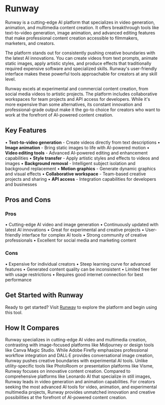 # Runway

Runway is a cutting-edge AI platform that specializes in video generation, animation, and multimedia content creation. It offers breakthrough tools like text-to-video generation, image animation, and advanced editing features that make professional content creation accessible to filmmakers, marketers, and creators.

The platform stands out for consistently pushing creative boundaries with the latest AI innovations. You can create videos from text prompts, animate static images, apply artistic styles, and produce effects that traditionally required expensive software and specialized skills. Runway's user-friendly interface makes these powerful tools approachable for creators at any skill level.

Runway excels at experimental and commercial content creation, from social media videos to artistic projects. The platform includes collaborative workspaces for team projects and API access for developers. While it's more expensive than some alternatives, its constant innovation and professional-grade output make it the go-to choice for creators who want to work at the forefront of AI-powered content creation.

## Key Features

• **Text-to-video generation** - Create videos directly from text descriptions
• **Image animation** - Bring static images to life with AI-powered motion
• **Video editing tools** - Advanced AI-powered editing and enhancement capabilities
• **Style transfer** - Apply artistic styles and effects to videos and images
• **Background removal** - Intelligent subject isolation and background replacement
• **Motion graphics** - Generate dynamic graphics and visual effects
• **Collaborative workspace** - Team-based creative projects and sharing
• **API access** - Integration capabilities for developers and businesses

## Pros and Cons

### Pros
• Cutting-edge AI video and image generation
• Continuously updated with latest AI innovations
• Great for experimental and creative projects
• User-friendly interface for complex AI tools
• Strong community of creative professionals
• Excellent for social media and marketing content

### Cons
• Expensive for individual creators
• Steep learning curve for advanced features
• Generated content quality can be inconsistent
• Limited free tier with usage restrictions
• Requires good internet connection for best performance

## Get Started with Runway

Ready to get started? Visit [Runway](https://runwayml.com) to explore the platform and begin using this tool.

## How It Compares

Runway specializes in cutting-edge AI video and multimedia creation, contrasting with image-focused platforms like Midjourney or design tools like Canva Magic Studio. While Adobe Firefly emphasizes professional workflow integration and DALL·E provides conversational image creation, Runway pushes creative boundaries with experimental AI tools. Unlike utility-specific tools like PhotoRoom or presentation platforms like Visme, Runway focuses on innovative content creation. Compared to comprehensive platforms like Leonardo AI that specialize in still images, Runway leads in video generation and animation capabilities. For creators seeking the most advanced AI tools for video, animation, and experimental multimedia projects, Runway provides unmatched innovation and creative possibilities at the forefront of AI-powered content creation.